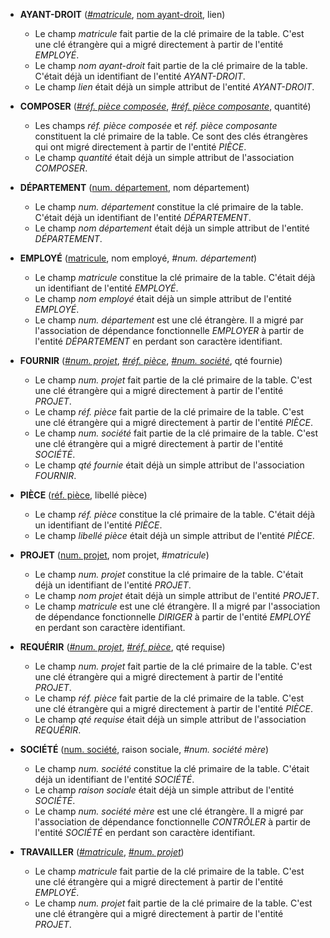 - **AYANT-DROIT** (<ins>_#matricule_</ins>, <ins>nom ayant-droit</ins>, lien)
  - Le champ _matricule_ fait partie de la clé primaire de la table. C'est une clé étrangère qui a migré directement à partir de l'entité _EMPLOYÉ_.
  - Le champ _nom ayant-droit_ fait partie de la clé primaire de la table. C'était déjà un identifiant de l'entité _AYANT-DROIT_.
  - Le champ _lien_ était déjà un simple attribut de l'entité _AYANT-DROIT_.

- **COMPOSER** (<ins>_#réf. pièce composée_</ins>, <ins>_#réf. pièce composante_</ins>, quantité)
  - Les champs _réf. pièce composée_ et _réf. pièce composante_ constituent la clé primaire de la table. Ce sont des clés étrangères qui ont migré directement à partir de l'entité _PIÈCE_.
  - Le champ _quantité_ était déjà un simple attribut de l'association _COMPOSER_.

- **DÉPARTEMENT** (<ins>num. département</ins>, nom département)
  - Le champ _num. département_ constitue la clé primaire de la table. C'était déjà un identifiant de l'entité _DÉPARTEMENT_.
  - Le champ _nom département_ était déjà un simple attribut de l'entité _DÉPARTEMENT_.

- **EMPLOYÉ** (<ins>matricule</ins>, nom employé, _#num. département_)
  - Le champ _matricule_ constitue la clé primaire de la table. C'était déjà un identifiant de l'entité _EMPLOYÉ_.
  - Le champ _nom employé_ était déjà un simple attribut de l'entité _EMPLOYÉ_.
  - Le champ _num. département_ est une clé étrangère. Il a migré par l'association de dépendance fonctionnelle _EMPLOYER_ à partir de l'entité _DÉPARTEMENT_ en perdant son caractère identifiant.

- **FOURNIR** (<ins>_#num. projet_</ins>, <ins>_#réf. pièce_</ins>, <ins>_#num. société_</ins>, qté fournie)
  - Le champ _num. projet_ fait partie de la clé primaire de la table. C'est une clé étrangère qui a migré directement à partir de l'entité _PROJET_.
  - Le champ _réf. pièce_ fait partie de la clé primaire de la table. C'est une clé étrangère qui a migré directement à partir de l'entité _PIÈCE_.
  - Le champ _num. société_ fait partie de la clé primaire de la table. C'est une clé étrangère qui a migré directement à partir de l'entité _SOCIÉTÉ_.
  - Le champ _qté fournie_ était déjà un simple attribut de l'association _FOURNIR_.

- **PIÈCE** (<ins>réf. pièce</ins>, libellé pièce)
  - Le champ _réf. pièce_ constitue la clé primaire de la table. C'était déjà un identifiant de l'entité _PIÈCE_.
  - Le champ _libellé pièce_ était déjà un simple attribut de l'entité _PIÈCE_.

- **PROJET** (<ins>num. projet</ins>, nom projet, _#matricule_)
  - Le champ _num. projet_ constitue la clé primaire de la table. C'était déjà un identifiant de l'entité _PROJET_.
  - Le champ _nom projet_ était déjà un simple attribut de l'entité _PROJET_.
  - Le champ _matricule_ est une clé étrangère. Il a migré par l'association de dépendance fonctionnelle _DIRIGER_ à partir de l'entité _EMPLOYÉ_ en perdant son caractère identifiant.

- **REQUÉRIR** (<ins>_#num. projet_</ins>, <ins>_#réf. pièce_</ins>, qté requise)
  - Le champ _num. projet_ fait partie de la clé primaire de la table. C'est une clé étrangère qui a migré directement à partir de l'entité _PROJET_.
  - Le champ _réf. pièce_ fait partie de la clé primaire de la table. C'est une clé étrangère qui a migré directement à partir de l'entité _PIÈCE_.
  - Le champ _qté requise_ était déjà un simple attribut de l'association _REQUÉRIR_.

- **SOCIÉTÉ** (<ins>num. société</ins>, raison sociale, _#num. société mère_)
  - Le champ _num. société_ constitue la clé primaire de la table. C'était déjà un identifiant de l'entité _SOCIÉTÉ_.
  - Le champ _raison sociale_ était déjà un simple attribut de l'entité _SOCIÉTÉ_.
  - Le champ _num. société mère_ est une clé étrangère. Il a migré par l'association de dépendance fonctionnelle _CONTRÔLER_ à partir de l'entité _SOCIÉTÉ_ en perdant son caractère identifiant.

- **TRAVAILLER** (<ins>_#matricule_</ins>, <ins>_#num. projet_</ins>)
  - Le champ _matricule_ fait partie de la clé primaire de la table. C'est une clé étrangère qui a migré directement à partir de l'entité _EMPLOYÉ_.
  - Le champ _num. projet_ fait partie de la clé primaire de la table. C'est une clé étrangère qui a migré directement à partir de l'entité _PROJET_.
